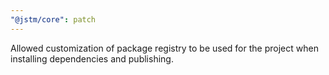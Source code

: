```yaml
---
"@jstm/core": patch
---
```


Allowed customization of package registry to be used for the project when installing dependencies and publishing.
